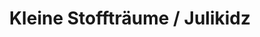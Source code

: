 ---
title: "Kleine Stoffträume / Julikidz"
url: /korschenbroich/kleine-stofftraeume-julikidz/
shop: Textil
---